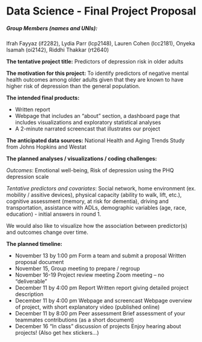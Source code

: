 Data Science - Final Project Proposal
================

##### Group Members (names and UNIs):

Ifrah Fayyaz (if2282), Lydia Parr (lcp2148), Lauren Cohen (lcc2181),
Onyeka Isamah (oi2142), Riddhi Thakkar (rt2640)

**The tentative project title:** Predictors of depression risk in older
adults

**The motivation for this project:** To identify predictors of negative
mental health outcomes among older adults given that they are known to
have higher risk of depression than the general population.

**The intended final products:**

-   Written report
-   Webpage that includes an “about” section, a dashboard page that
    includes visualizations and exploratory statistical analyses
-   A 2-minute narrated screencast that illustrates our project

**The anticipated data sources:** National Health and Aging Trends Study
from Johns Hopkins and Westat

**The planned analyses / visualizations / coding challenges:**

*Outcomes*: Emotional well-being, Risk of depression using the PHQ
depression scale

*Tentative predictors and covariates*: Social network, home environment
(ex. mobility / assitive devices), physical capacity (ability to walk,
lift, etc.), cognitive assessment (memory, at risk for dementia),
driving and transportation, assistance with ADLs, demographic variables
(age, race, education) - initial answers in round 1.

We would also like to visualize how the association between predictor(s)
and outcomes change over time.

**The planned timeline:**

-   November 13 by 1:00 pm Form a team and submit a proposal Written
    proposal document
-   November 15, Group meeting to prepare / regroup
-   November 16-19 Project review meeting Zoom meeting – no
    “deliverable”
-   December 11 by 4:00 pm Report Written report giving detailed project
    description
-   December 11 by 4:00 pm Webpage and screencast Webpage overview of
    project, with short explanatory video (published online)
-   December 11 by 8:00 pm Peer assessment Brief assessment of your
    teammates contributions (as a short document)
-   December 16 “In class” discussion of projects Enjoy hearing about
    projects! (Also get hex stickers…)
